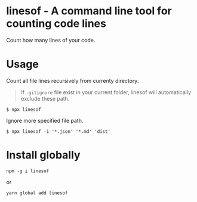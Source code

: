 # linesof - A command line tool for counting code lines
 Count how many lines of your code.

# Usage

Count all file lines recursively from currenty directory. 

> If `.gitignore` file exist in your current folder, linesof will automatically exclude these path.
```shell
$ npx linesof
```

Ignore more specified file path.
```shell
$ npx linesof -i '*.json' '*.md' 'dist'
```

# Install globally

`npm -g i linesof`

or

`yarn global add linesof`
